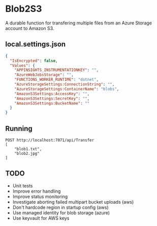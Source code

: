 # Blob2S3

A durable function for transfering multiple files from an Azure Storage account to Amazon S3.

## local.settings.json

``` json
{
  "IsEncrypted": false,
  "Values": {
    "APPINSIGHTS_INSTRUMENTATIONKEY": "",
    "AzureWebJobsStorage": "",
    "FUNCTIONS_WORKER_RUNTIME": "dotnet",
    "AzureStorageSettings:ConnectionString": "",
    "AzureStorageSettings:ContainerName": "blobs",
    "AmazonS3Settings:AccessKey": "",
    "AmazonS3Settings:SecretKey": "",
    "AmazonS3Settings:BucketName": ""
  }
}
```

## Running

```
POST http://localhost:7071/api/Transfer
[
    "blob1.txt",
    "blob2.jpg"
]
```

## TODO

* Unit tests
* Improve error handling
* Improve status monitoring
* Investigate aborting failed multipart bucket uploads (aws)
* Don't hardcode region in startup config (aws)
* Use managed identity for blob storage (azure)
* Use keyvault for AWS keys
